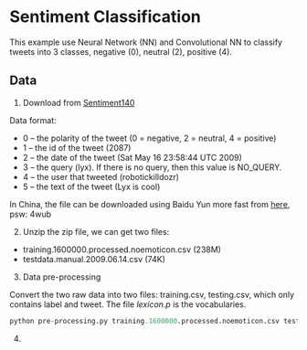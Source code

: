 # Sentiment Classification

This example use Neural Network (NN) and Convolutional NN to classify tweets into 3 classes, negative (0), neutral (2), positive (4).

## Data

1. Download from [Sentiment140](http://help.sentiment140.com/for-students/)

Data format:

 * 0 – the polarity of the tweet (0 = negative, 2 = neutral, 4 = positive)
 * 1 – the id of the tweet (2087)
 * 2 – the date of the tweet (Sat May 16 23:58:44 UTC 2009)
 * 3 – the query (lyx). If there is no query, then this value is NO_QUERY.
 * 4 – the user that tweeted (robotickilldozr)
 * 5 – the text of the tweet (Lyx is cool)

In China, the file can be downloaded using Baidu Yun more fast from [here](http://pan.baidu.com/s/1jHCiTb4), psw: 4wub

2. Unzip the zip file, we can get two files:

 * training.1600000.processed.noemoticon.csv (238M)
 * testdata.manual.2009.06.14.csv (74K)

3. Data pre-processing

Convert the two raw data into two files: training.csv, testing.csv, which only contains label and tweet. The file *lexicon.p* is the vocabularies.

```python
python pre-processing.py training.1600000.processed.noemoticon.csv testdata.manual.2009.06.14.csv
```

4.